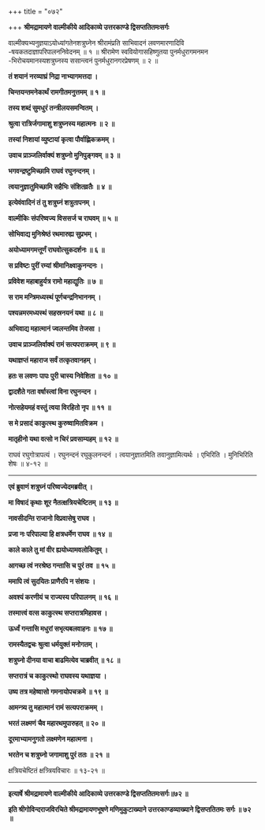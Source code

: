 +++
title = "०७२"

+++
**श्रीमद्रामायणे वाल्मीकीये आदिकाव्ये उत्तरकाण्डे द्विसप्ततितमःसर्गः**

वाल्मीक्यभ्यनुज्ञयाऽयोध्यांगतेनशत्रुघ्नेन श्रीरामंप्रति साभिवादनं लवणमारणादिवि -षयकतदाज्ञापरिपालननिवेदनम् ॥ १ ॥ श्रीरामेण स्ववियोगासहिष्णुतया पुनर्मधुरागमनमन -भिरोचयमानस्यशत्रुघ्नस्य ससान्त्वनं पुनर्मधुरानगरप्रेषणम् ॥ २ ॥

**तं शयानं नरव्याघ्रं निद्रा नाभ्यागमत्तदा ।**

**चिन्तयन्तमनेकार्थं रामगीतमनुत्तमम् ॥ १ ॥**

**तस्य शब्दं सुमधुरं तन्त्रीलयसमन्वितम् ।**

**श्रुत्वा रात्रिर्जगामाशु शत्रुघ्नस्य महात्मनः ॥ २ ॥**

**तस्यां निशायां व्युष्टायां कृत्वा पौर्वाह्णिकक्रमम् ।**

**उवाच प्राञ्जलिर्वाक्यं शत्रुघ्नो मुनिपुङ्गवम् ॥ ३ ॥**

**भगवन्द्रष्टुमिच्छामि राघवं रघुनन्दनम् ।**

**त्वयानुज्ञातुमिच्छामि सहैभिः संशितव्रतैः ॥ ४ ॥**

**इत्येवंवादिनं तं तु शत्रुघ्नं शत्रुतापनम् ।**

**वाल्मीकिः संपरिष्वज्य विससर्ज च राघवम् ॥ ५ ॥**

**सोभिवाद्य मुनिश्रेष्ठं रथमारुह्य सुप्रभम् ।**

**अयोध्यामगमत्तूर्णं राघवोत्सुकदर्शनः ॥ ६ ॥**

**स प्रविष्टः पुरीं रम्यां श्रीमानिक्ष्वाकुनन्दनः ।**

**प्रविवेश महाबाहुर्यत्र रामो महाद्युतिः ॥ ७ ॥**

**स राम मन्त्रिमध्यस्थं पूर्णचन्द्रनिभाननम् ।**

**पश्यन्नमरमध्यस्थं सहस्रनयनं यथा ॥ ८ ॥**

**अभिवाद्य महात्मानं ज्वलन्तमिव तेजसा ।**

**उवाच प्राञ्जलिर्वाक्यं रामं सत्यपराक्रमम् ॥ ९ ॥**

**यथाज्ञप्तं महाराज सर्वं तत्कृतवानहम् ।**

**हतः स लवणः पापः पुरी चास्य निवेशिता ॥ १० ॥**

**द्वादशैते गता वर्षास्त्वां विना रघुनन्दन ।**

**नोत्सहेयमहं वस्तुं त्वया विरहितो नृप ॥ ११ ॥**

**स मे प्रसादं काकुत्स्थ कुरुष्वामितविक्रम ।**

**मातृहीनो यथा वत्सो न चिरं प्रवसाम्यहम् ॥ १२ ॥**

राघवं रघुगोत्रापत्यं । रघुनन्दनं रघुकुलनन्दनं । त्वयानुज्ञातमिति तवानुज्ञामित्यर्थः । एभिरिति । मुनिभिरिति शेषः ॥ ४-१२ ॥

****

**एवं ब्रुवाणं शत्रुघ्नं परिष्वज्येदमब्रवीत् ।**

**मा विषादं कृथाः शूर नैतत्क्षत्रियचेष्टितम् ॥ १३ ॥**

**नावसीदन्ति राजानो विप्रवासेषु राघव ।**

**प्रजा नः परिपाल्या हि क्षत्रधर्मेण राघव ॥ १४ ॥**

**काले काले तु मां वीर ह्ययोध्यामवलोकितुम् ।**

**आगच्छ त्वं नरश्रेष्ठ गन्तासि च पुरं तव ॥ १५ ॥**

**ममापि त्वं सुदयितः प्राणैरपि न संशयः ।**

**अवश्यं करणीयं च राज्यस्य परिपालनम् ॥ १६ ॥**

**तस्मात्त्वं वत्स काकुत्स्थ सप्तरात्रमिहावस ।**

**ऊर्ध्वं गन्तासि मधुरां सभृत्यबलवाहनः ॥ १७ ॥**

**रामस्यैतद्वचः श्रुत्वा धर्मयुक्तं मनोगतम् ।**

**शत्रुघ्नो दीनया वाचा बाढमित्येव चाब्रवीत् ॥ १८ ॥**

**सप्तरात्रं च काकुत्स्थो राघवस्य यथाज्ञया ।**

**उष्य तत्र महेष्वासो गमनायोपचक्रमे ॥ १९ ॥**

**आमन्त्र्य तु महात्मानं रामं सत्यपराक्रमम् ।**

**भरतं लक्ष्मणं चैव महारथमुपारुहत् ॥ २० ॥**

**दूरमाभ्यामनुगतो लक्ष्मणेन महात्मना ।**

**भरतेन च शत्रुघ्नो जगामाशु पुरं ततः ॥ २१ ॥**

क्षत्रियचेष्टितं क्षत्र्त्रियविचारः ॥ १३-२१ ॥

****

**इत्यार्षे श्रीमद्रामायणे वाल्मीकीये आदिकाव्ये उत्तरकाण्डे द्विसप्ततितमःसर्गः॥७२ ॥**

**इति श्रीगोविन्दराजविरचिते श्रीमद्रामायणभूषणे मणिमुकुटाख्याने उत्तरकाण्डव्याख्याने द्विसप्ततितमः सर्गः ॥ ७२ ॥**
